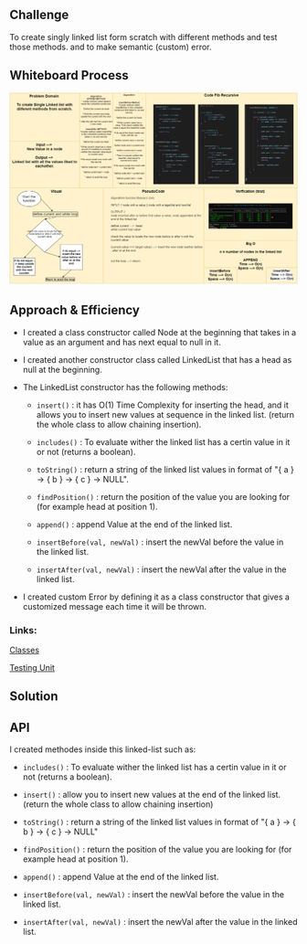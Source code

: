 ## Challenge
To create singly linked list form scratch with different methods and test those methods. and to make semantic (custom) error.


## Whiteboard Process

![II-insertions](../../../assets/II-insertion.png)


## Approach & Efficiency

- I created a class constructor called Node at the beginning that takes in a value as an argument and has next equal to null in it.
- I created another constructor class called LinkedList that has a head as null at the beginning.
- The LinkedList constructor has the following methods:
    - `insert()` : it has O(1) Time Complexity for inserting the head, and it allows you to insert new values at sequence in the linked list. (return the whole class to allow chaining insertion).
    
    - `includes()` : To evaluate wither the linked list has a certin value in it or not (returns a boolean).
    
    - `toString()` : return a string of the linked list values in format of "{ a } -> { b } -> { c } -> NULL".
    
    - `findPosition()` : return the position of the value you are looking for (for example head at position 1).

    - `append()` : append Value at the end of the linked list.

    - `insertBefore(val, newVal)` : insert the newVal before the value in the linked list.

    - `insertAfter(val, newVal)` : insert the newVal after the value in the linked list.


- I created custom Error by defining it as a class constructor that gives a customized message each time it will be thrown. 


### Links:

[Classes](javascript/code-challenges/linkedList/linked-list.js)


[Testing Unit](code-challenges/linked-list.test.js)


## Solution
<!-- Show how to run your code, and examples of it in action -->


## API
I created methodes inside this linked-list such as: 

- `includes()` : To evaluate wither the linked list has a certin value in it or not (returns a boolean).

- `insert()` : allow you to insert new values at the end of the linked list. (return the whole class to allow chaining insertion)

- `toString()` : return a string of the linked list values in format of "{ a } -> { b } -> { c } -> NULL"

- `findPosition()` : return the position of the value you are looking for (for example head at position 1).

- `append()` : append Value at the end of the linked list.

- `insertBefore(val, newVal)` : insert the newVal before the value in the linked list.

- `insertAfter(val, newVal)` : insert the newVal after the value in the linked list.
